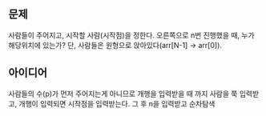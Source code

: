 ## 문제
사람들이 주어지고, 시작할 사람(시작점)을 정한다. 오른쪽으로 n번 진행했을 때, 누가 해당위치에 있는가? 단, 사람들은 원형으로 앉아있다(arr[N-1] → arr[0]).  

## 아이디어
사람들의 수(p)가 먼저 주어지는게 아니므로 개행을 입력받을 때 까지 사람을 쭉 입력받고, 개행이 입력되면 시작점을 입력받는다. 그 후 n을 입력받고 순차탐색  
